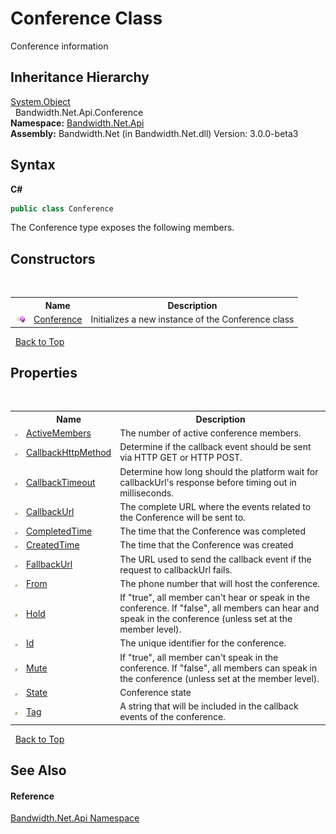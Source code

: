 ﻿# Conference Class
 

Conference information


## Inheritance Hierarchy
<a href="http://msdn2.microsoft.com/en-us/library/e5kfa45b" target="_blank">System.Object</a><br />&nbsp;&nbsp;Bandwidth.Net.Api.Conference<br />
**Namespace:**&nbsp;<a href ="N_Bandwidth_Net_Api.md">Bandwidth.Net.Api</a><br />**Assembly:**&nbsp;Bandwidth.Net (in Bandwidth.Net.dll) Version: 3.0.0-beta3

## Syntax

**C#**<br />
``` C#
public class Conference
```

The Conference type exposes the following members.


## Constructors
&nbsp;<table><tr><th></th><th>Name</th><th>Description</th></tr><tr><td>![Public method](media/pubmethod.gif "Public method")</td><td><a href ="M_Bandwidth_Net_Api_Conference__ctor.md">Conference</a></td><td>
Initializes a new instance of the Conference class</td></tr></table>&nbsp;
<a href="#conference-class">Back to Top</a>

## Properties
&nbsp;<table><tr><th></th><th>Name</th><th>Description</th></tr><tr><td>![Public property](media/pubproperty.gif "Public property")</td><td><a href ="P_Bandwidth_Net_Api_Conference_ActiveMembers.md">ActiveMembers</a></td><td>
The number of active conference members.</td></tr><tr><td>![Public property](media/pubproperty.gif "Public property")</td><td><a href ="P_Bandwidth_Net_Api_Conference_CallbackHttpMethod.md">CallbackHttpMethod</a></td><td>
Determine if the callback event should be sent via HTTP GET or HTTP POST.</td></tr><tr><td>![Public property](media/pubproperty.gif "Public property")</td><td><a href ="P_Bandwidth_Net_Api_Conference_CallbackTimeout.md">CallbackTimeout</a></td><td>
Determine how long should the platform wait for callbackUrl's response before timing out in milliseconds.</td></tr><tr><td>![Public property](media/pubproperty.gif "Public property")</td><td><a href ="P_Bandwidth_Net_Api_Conference_CallbackUrl.md">CallbackUrl</a></td><td>
The complete URL where the events related to the Conference will be sent to.</td></tr><tr><td>![Public property](media/pubproperty.gif "Public property")</td><td><a href ="P_Bandwidth_Net_Api_Conference_CompletedTime.md">CompletedTime</a></td><td>
The time that the Conference was completed</td></tr><tr><td>![Public property](media/pubproperty.gif "Public property")</td><td><a href ="P_Bandwidth_Net_Api_Conference_CreatedTime.md">CreatedTime</a></td><td>
The time that the Conference was created</td></tr><tr><td>![Public property](media/pubproperty.gif "Public property")</td><td><a href ="P_Bandwidth_Net_Api_Conference_FallbackUrl.md">FallbackUrl</a></td><td>
The URL used to send the callback event if the request to callbackUrl fails.</td></tr><tr><td>![Public property](media/pubproperty.gif "Public property")</td><td><a href ="P_Bandwidth_Net_Api_Conference_From.md">From</a></td><td>
The phone number that will host the conference.</td></tr><tr><td>![Public property](media/pubproperty.gif "Public property")</td><td><a href ="P_Bandwidth_Net_Api_Conference_Hold.md">Hold</a></td><td>
If "true", all member can't hear or speak in the conference. If "false", all members can hear and speak in the conference (unless set at the member level).</td></tr><tr><td>![Public property](media/pubproperty.gif "Public property")</td><td><a href ="P_Bandwidth_Net_Api_Conference_Id.md">Id</a></td><td>
The unique identifier for the conference.</td></tr><tr><td>![Public property](media/pubproperty.gif "Public property")</td><td><a href ="P_Bandwidth_Net_Api_Conference_Mute.md">Mute</a></td><td>
If "true", all member can't speak in the conference. If "false", all members can speak in the conference (unless set at the member level).</td></tr><tr><td>![Public property](media/pubproperty.gif "Public property")</td><td><a href ="P_Bandwidth_Net_Api_Conference_State.md">State</a></td><td>
Conference state</td></tr><tr><td>![Public property](media/pubproperty.gif "Public property")</td><td><a href ="P_Bandwidth_Net_Api_Conference_Tag.md">Tag</a></td><td>
A string that will be included in the callback events of the conference.</td></tr></table>&nbsp;
<a href="#conference-class">Back to Top</a>

## See Also


#### Reference
<a href ="N_Bandwidth_Net_Api.md">Bandwidth.Net.Api Namespace</a><br />